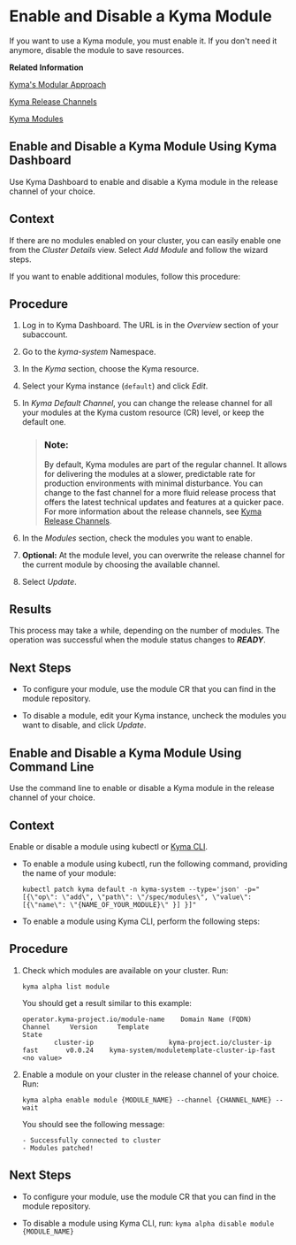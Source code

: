 <!-- loio1b548e9ad4744b978b8b595288b0cb5c -->

# Enable and Disable a Kyma Module

If you want to use a Kyma module, you must enable it. If you don't need it anymore, disable the module to save resources.

**Related Information**  


[Kyma's Modular Approach](../10-concepts/kyma-s-modular-approach-95a4101.md "With Kyma's modular approach, you can install only the modules you need, instead of a predefined set of components.")

[Kyma Release Channels](../10-concepts/kyma-s-modular-approach-95a4101.md#loio95a410144d7c449687c957da0cc43a0d__section_kyma_release_channels)

[Kyma Modules](../10-concepts/kyma-modules-0dda141.md "With Kyma's modular approach, you can install just the modules you need, instead of a predefined set of components.")

<a name="loio83744213890d4efe979d72ce706e1115"/>

<!-- loio83744213890d4efe979d72ce706e1115 -->

## Enable and Disable a Kyma Module Using Kyma Dashboard

Use Kyma Dashboard to enable and disable a Kyma module in the release channel of your choice.



<a name="loio83744213890d4efe979d72ce706e1115__context_mls_vrz_2xb"/>

## Context

If there are no modules enabled on your cluster, you can easily enable one from the *Cluster Details* view. Select *Add Module* and follow the wizard steps.

If you want to enable additional modules, follow this procedure:



<a name="loio83744213890d4efe979d72ce706e1115__steps_nls_vrz_2xb"/>

## Procedure

1.  Log in to Kyma Dashboard. The URL is in the *Overview* section of your subaccount.

2.  Go to the *kyma-system* Namespace.

3.  In the *Kyma* section, choose the Kyma resource.

4.  Select your Kyma instance \(`default`\) and click *Edit*.

5.  In *Kyma Default Channel*, you can change the release channel for all your modules at the Kyma custom resource \(CR\) level, or keep the default one.

    > ### Note:  
    > By default, Kyma modules are part of the regular channel. It allows for delivering the modules at a slower, predictable rate for production environments with minimal disturbance. You can change to the fast channel for a more fluid release process that offers the latest technical updates and features at a quicker pace. For more information about the release channels, see [Kyma Release Channels](https://help.sap.com/docs/btp/sap-business-technology-platform-internal/kyma-s-modular-approach?locale=en-US&state=DRAFT&version=Internal#kyma-release-channels).

6.  In the *Modules* section, check the modules you want to enable.

7.  **Optional:** At the module level, you can overwrite the release channel for the current module by choosing the available channel.

8.  Select *Update*.




<a name="loio83744213890d4efe979d72ce706e1115__result_vlq_51k_3xb"/>

## Results

This process may take a while, depending on the number of modules. The operation was successful when the module status changes to ***READY***.



<a name="loio83744213890d4efe979d72ce706e1115__postreq_plv_fkz_2xb"/>

## Next Steps

-   To configure your module, use the module CR that you can find in the module repository.

-   To disable a module, edit your Kyma instance, uncheck the modules you want to disable, and click *Update*.


<a name="loio88a8e99e4be945398dae2baa69f8ad30"/>

<!-- loio88a8e99e4be945398dae2baa69f8ad30 -->

## Enable and Disable a Kyma Module Using Command Line

Use the command line to enable or disable a Kyma module in the release channel of your choice.



<a name="loio88a8e99e4be945398dae2baa69f8ad30__context_rvd_zqz_2xb"/>

## Context

Enable or disable a module using kubectl or [Kyma CLI](https://github.com/kyma-project/cli).

-   To enable a module using kubectl, run the following command, providing the name of your module:

    ```
    kubectl patch kyma default -n kyma-system --type='json' -p="[{\"op\": \"add\", \"path\": \"/spec/modules\", \"value\": [{\"name\": \"{NAME_OF_YOUR_MODULE}\" }] }]"
    ```

-   To enable a module using Kyma CLI, perform the following steps:




<a name="loio88a8e99e4be945398dae2baa69f8ad30__steps_svd_zqz_2xb"/>

## Procedure

1.  Check which modules are available on your cluster. Run:

    ```
    kyma alpha list module
    ```

    You should get a result similar to this example:

    ```
    operator.kyma-project.io/module-name    Domain Name (FQDN)         Channel     Version     Template                                      State
            cluster-ip                   kyma-project.io/cluster-ip    fast       v0.0.24    kyma-system/moduletemplate-cluster-ip-fast   <no value>
    ```

2.  Enable a module on your cluster in the release channel of your choice. Run:

    ```
    kyma alpha enable module {MODULE_NAME} --channel {CHANNEL_NAME} --wait
    ```

    You should see the following message:

    ```
    - Successfully connected to cluster
    - Modules patched!
    ```




<a name="loio88a8e99e4be945398dae2baa69f8ad30__postreq_edw_skz_2xb"/>

## Next Steps

-   To configure your module, use the module CR that you can find in the module repository.

-   To disable a module using Kyma CLI, run: `kyma alpha disable module {MODULE_NAME}` 


